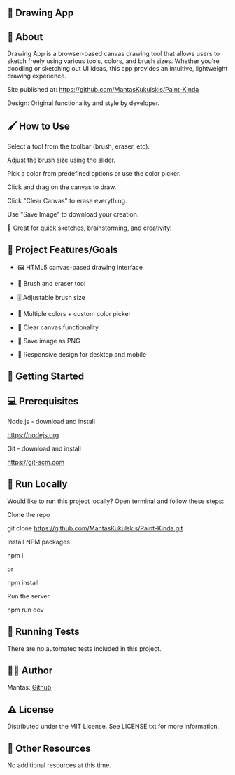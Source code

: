 ## 🎨 Drawing App

## 🌟 About

Drawing App is a browser-based canvas drawing tool that allows users to sketch freely using various tools, colors, and brush sizes. Whether you're doodling or sketching out UI ideas, this app provides an intuitive, lightweight drawing experience.

Site published at: https://github.com/MantasKukulskis/Paint-Kinda

Design: Original functionality and style by developer.

## 🖌️ How to Use

Select a tool from the toolbar (brush, eraser, etc).

Adjust the brush size using the slider.

Pick a color from predefined options or use the color picker.

Click and drag on the canvas to draw.

Click "Clear Canvas" to erase everything.

Use "Save Image" to download your creation.

🎨 Great for quick sketches, brainstorming, and creativity!

## 🎯 Project Features/Goals

- 🖼️ HTML5 canvas-based drawing interface

- 🧰 Brush and eraser tool

- 🎚️ Adjustable brush size

- 🌈 Multiple colors + custom color picker

- 🧽 Clear canvas functionality

- 💾 Save image as PNG

- 📱 Responsive design for desktop and mobile

## 🧰 Getting Started

## 💻 Prerequisites

Node.js - download and install

https://nodejs.org

Git - download and install

https://git-scm.com

## 🏃 Run Locally

Would like to run this project locally? Open terminal and follow these steps:

Clone the repo

git clone https://github.com/MantasKukulskis/Paint-Kinda.git

Install NPM packages

npm i

or

npm install

Run the server

npm run dev

## 🧪 Running Tests

There are no automated tests included in this project.

## 👨‍💻 Author

Mantas: [Github](https://github.com/MantasKukulskis)

## ⚠️ License

Distributed under the MIT License. See LICENSE.txt for more information.

## 🔗 Other Resources

No additional resources at this time.
